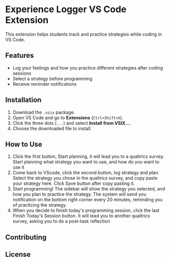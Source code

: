 # Experience Logger VS Code Extension

This extension helps students track and practice strategies while coding in VS Code.

## Features
- Log your feelings and how you practice different strategies after coding sessions
- Select a strategy before programming
- Receive reminder notifications

## Installation
1. Download the `.vsix` package.
2. Open VS Code and go to **Extensions** (`Ctrl+Shift+X`).
3. Click the three dots (`...`) and select **Install from VSIX...**.
4. Choose the downloaded file to install.

## How to Use
1. Click the first button, Start planning, it will lead you to a qualtrics survey. Start planning what strategy you want to use, and how do you want to use it
2. Come back to VScode, click the second button, log strategy and plan. Select the strategy you chose in the qualtrics survey, and copy paste your strategy here. Click Save button after copy pasting it.
3. Start programming! The sidebar will show the strategy you selected, and how you plan to practice the strategy. The system will send you notification on the bottom right corner every 20 minutes, reminding you of practicing the strategy.
4. When you decide to finish today's programming session, click the last Finish Today's Session button. It will lead you to another qualtrics survey, asking you to do a post-task reflection

## Contributing

## License
